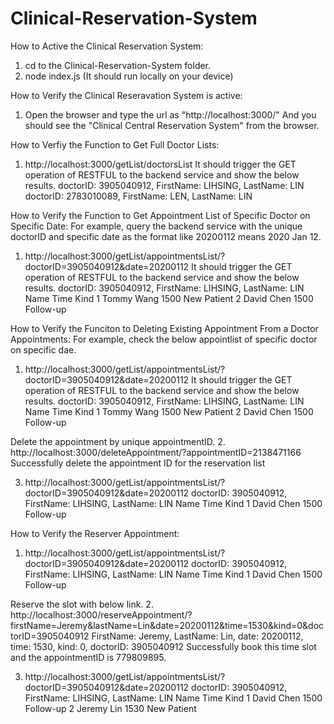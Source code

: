 # Clinical-Reservation-System

How to Active the Clinical Reservation System:
1. cd to the Clinical-Reservation-System folder.
2. node index.js (It should run locally on your device)

How to Verify the Clinical Reseravation System is active:
1. Open the browser and type the url as "http://localhost:3000/"
   And you should see the "Clinical Central Reservation System" from the browser.

How to Verfiy the Function to Get Full Doctor Lists:
1. http://localhost:3000/getList/doctorsList
   It should trigger the GET operation of RESTFUL to the backend service and show the below results.
   doctorID: 3905040912, FirstName: LIHSING, LastName: LIN
   doctorID: 2783010089, FirstName: LEN, LastName: LIN

How to Verify the Function to Get Appointment List of Specific Doctor on Specific Date:
For example, query the backend service with the unique doctorID and specific date as the format like 20200112 means 2020 Jan 12.
1. http://localhost:3000/getList/appointmentsList/?doctorID=3905040912&date=20200112 
   It should trigger the GET operation of RESTFUL to the backend service and show the below results.
    doctorID: 3905040912, FirstName: LIHSING, LastName: LIN
      Name Time Kind
    1 Tommy Wang 1500 New Patient
    2 David Chen 1500 Follow-up

How to Verify the Funciton to Deleting Existing Appointment From a Doctor Appointments:
For example, check the below appointlist of specific doctor on specific dae.
1. http://localhost:3000/getList/appointmentsList/?doctorID=3905040912&date=20200112 
   It should trigger the GET operation of RESTFUL to the backend service and show the below results.
    doctorID: 3905040912, FirstName: LIHSING, LastName: LIN
      Name Time Kind
    1 Tommy Wang 1500 New Patient
    2 David Chen 1500 Follow-up

Delete the appointment by unique appointmentID.
2. http://localhost:3000/deleteAppointment/?appointmentID=2138471166
    Successfully delete the appointment ID for the reservation list

3. http://localhost:3000/getList/appointmentsList/?doctorID=3905040912&date=20200112
    doctorID: 3905040912, FirstName: LIHSING, LastName: LIN
      Name Time Kind
    1 David Chen 1500 Follow-up

How to Verify the Reserver Appointment:
1. http://localhost:3000/getList/appointmentsList/?doctorID=3905040912&date=20200112
    doctorID: 3905040912, FirstName: LIHSING, LastName: LIN
      Name Time Kind
    1 David Chen 1500 Follow-up

Reserve the slot with below link.
2. http://localhost:3000/reserveAppointment/?firstName=Jeremy&lastName=Lin&date=20200112&time=1530&kind=0&doctorID=3905040912
    FirstName: Jeremy, LastName: Lin, date: 20200112, time: 1530, kind: 0, doctorID: 3905040912
    Successfully book this time slot and the appointmentID is 779809895.

3. http://localhost:3000/getList/appointmentsList/?doctorID=3905040912&date=20200112
    doctorID: 3905040912, FirstName: LIHSING, LastName: LIN
      Name Time Kind
    1 David Chen 1500 Follow-up
    2 Jeremy Lin 1530 New Patient
